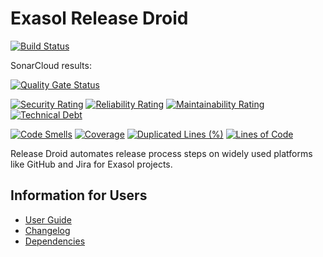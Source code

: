 # Exasol Release Droid

[![Build Status](https://travis-ci.com/exasol/release-droid.svg?branch=main)](https://travis-ci.com/exasol/release-droid)

SonarCloud results:

[![Quality Gate Status](https://sonarcloud.io/api/project_badges/measure?project=com.exasol%3Arelease-droid&metric=alert_status)](https://sonarcloud.io/dashboard?id=com.exasol%3Arelease-droid)

[![Security Rating](https://sonarcloud.io/api/project_badges/measure?project=com.exasol%3Arelease-droid&metric=security_rating)](https://sonarcloud.io/dashboard?id=com.exasol%3Arelease-droid)
[![Reliability Rating](https://sonarcloud.io/api/project_badges/measure?project=com.exasol%3Arelease-droid&metric=reliability_rating)](https://sonarcloud.io/dashboard?id=com.exasol%3Arelease-droid)
[![Maintainability Rating](https://sonarcloud.io/api/project_badges/measure?project=com.exasol%3Arelease-droid&metric=sqale_rating)](https://sonarcloud.io/dashboard?id=com.exasol%3Arelease-droid)
[![Technical Debt](https://sonarcloud.io/api/project_badges/measure?project=com.exasol%3Arelease-droid&metric=sqale_index)](https://sonarcloud.io/dashboard?id=com.exasol%3Arelease-droid)

[![Code Smells](https://sonarcloud.io/api/project_badges/measure?project=com.exasol%3Arelease-droid&metric=code_smells)](https://sonarcloud.io/dashboard?id=com.exasol%3Arelease-droid)
[![Coverage](https://sonarcloud.io/api/project_badges/measure?project=com.exasol%3Arelease-droid&metric=coverage)](https://sonarcloud.io/dashboard?id=com.exasol%3Arelease-droid)
[![Duplicated Lines (%)](https://sonarcloud.io/api/project_badges/measure?project=com.exasol%3Arelease-droid&metric=duplicated_lines_density)](https://sonarcloud.io/dashboard?id=com.exasol%3Arelease-droid)
[![Lines of Code](https://sonarcloud.io/api/project_badges/measure?project=com.exasol%3Arelease-droid&metric=ncloc)](https://sonarcloud.io/dashboard?id=com.exasol%3Arelease-droid)

Release Droid automates release process steps on widely used platforms like GitHub and Jira for Exasol projects.

## Information for Users

* [User Guide](doc/user_guide/user_guide.md)
* [Changelog](doc/changes/changelog.md)
* [Dependencies](dependencies.md)